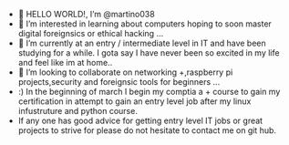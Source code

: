 - 👋 HELLO WORLD!, I’m @martino038
- 👀 I’m interested in learning about computers hoping to soon master digital foreignsics or ethical hacking  ...
- 🌱 I’m currently at an entry / intermediate level in IT and have been studying for a while. I gota say I have never been so excited in my life and feel like im at home..
- 💞️ I’m looking to collaborate on networking +,raspberry pi projects,security and foreignsic tools for beginners ...
- :) In the beginning of march I begin my comptia a + course to gain my certification in attempt to gain an entry level job after my linux infustruture and python course.
- If any one has good advice for getting entry level IT jobs or great projects to strive for please do not hesitate to contact me on git hub.

<!---
martino038/martino038 is a ✨ special ✨ repository because its `README.md` (this file) appears on your GitHub profile.
You can click the Preview link to take a look at your changes.
--->
